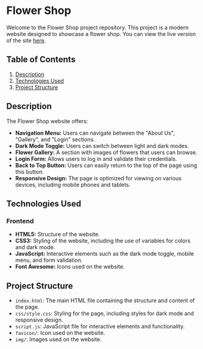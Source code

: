# Flower Shop

Welcome to the Flower Shop project repository. This project is a modern website designed to showcase a flower shop. You can view the live version of the site [here](https://lenkalaznovska.github.io/Flower_Responsive_web/).

## Table of Contents

1. [Description](#description)
2. [Technologies Used](#technologies-used)
3. [Project Structure](#project-structure)

## Description

The Flower Shop website offers:

- **Navigation Menu:** Users can navigate between the "About Us", "Gallery", and "Login" sections.
- **Dark Mode Toggle:** Users can switch between light and dark modes.
- **Flower Gallery:** A section with images of flowers that users can browse.
- **Login Form:** Allows users to log in and validate their credentials.
- **Back to Top Button:** Users can easily return to the top of the page using this button.
- **Responsive Design:** The page is optimized for viewing on various devices, including mobile phones and tablets.

## Technologies Used

### Frontend

- **HTML5:** Structure of the website.
- **CSS3:** Styling of the website, including the use of variables for colors and dark mode.
- **JavaScript:** Interactive elements such as the dark mode toggle, mobile menu, and form validation.
- **Font Awesome:** Icons used on the website.

## Project Structure

- `index.html`: The main HTML file containing the structure and content of the page.
- `css/style.css`: Styling for the page, including styles for dark mode and responsive design.
- `script.js`: JavaScript file for interactive elements and functionality.
- `favicon/`: Icon used on the website.
- `img/`: Images used on the website.
